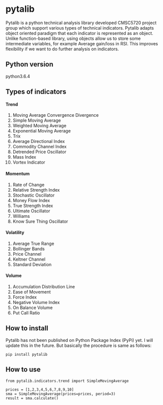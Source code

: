 # pytalib
Pytalib is a python technical analysis library developed CMSC5720 project group which support various types of technical indicators. Pytalib adapts object oriented paradigm that each indicator is represented as an object. Unlike function-based library, using objects allow us to store some intermediate variables, for example Average gain/loss in RSI. This improves flexibility if we want to do further analysis on indicators.

## Python version
python3.6.4

## Types of indicators
#### Trend
  1. Moving Average Convergence Divergence
  2. Simple Moving Average
  3. Weighted Moving Average
  4. Exponential Moving Average
  5. Trix
  6. Average Directional Index
  7. Commodity Channel Index
  8. Detrended Price Oscillator
  9. Mass Index
  10. Vortex Indicator
  
#### Momentum
  1. Rate of Change
  2. Relative Strength Index
  3. Stochastic Oscillator
  4. Money Flow Index
  5. True Strength Index
  6. Ultimate Oscillator
  7. Williams
  8. Know Sure Thing Oscillator
  
#### Volatility
  1. Average True Range
  2. Bollinger Bands
  3. Price Channel
  4. Keltner Channel
  5. Standard Deviation
  
#### Volume
  1. Accumulation Distribution Line
  2. Ease of Movement
  3. Force Index
  4. Negative Volume Index
  5. On Balance Volume
  6. Put Call Ratio

## How to install
Pytalib has not been published on Python Package Index (PyPi) yet. I will update this in the future.
But basically the procedure is same as follows:
```
pip install pytalib
```

## How to use 
```
from pytalib.indicators.trend import SimpleMovingAverage

prices = [1,2,3,4,5,6,7,8,9,10]
sma = SimpleMovingAverage(prices=prices, period=3)
result = sma.calculate()
```
